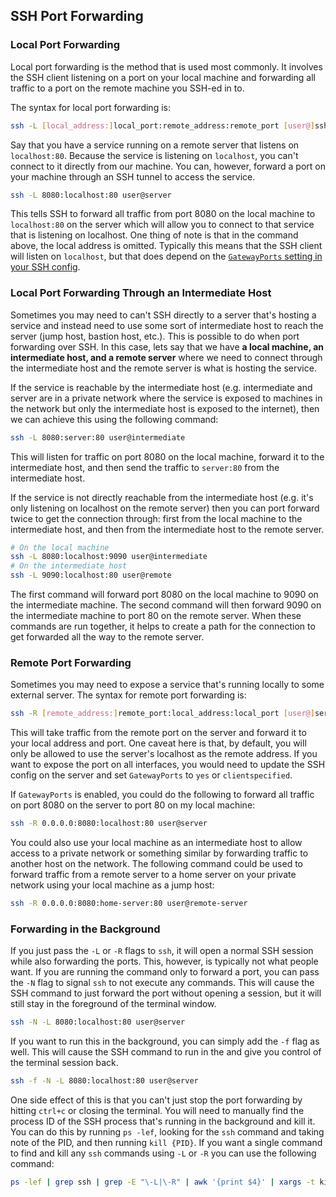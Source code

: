 ## SSH Port Forwarding


### Local Port Forwarding

Local port forwarding is the method that is used most commonly. It involves the SSH client listening on a port on your local machine and forwarding all traffic to a port on the remote machine you SSH-ed in to.

The syntax for local port forwarding is:

```bash
ssh -L [local_address:]local_port:remote_address:remote_port [user@]ssh_address
```

Say that you have a service running on a remote server that listens on `localhost:80`. Because the service is listening on `localhost`, you can't connect to it directly from our machine. You can, however, forward a port on your machine through an SSH tunnel to access the service.

```bash
ssh -L 8080:localhost:80 user@server
```

This tells SSH to forward all traffic from port 8080 on the local machine to `localhost:80` on the server which will allow you to connect to that service that is listening on localhost. One thing of note is that in the command above, the local address is omitted. Typically this means that the SSH client will listen on `localhost`, but that does depend on the [`GatewayPorts` setting in your SSH config](https://linux.die.net/man/5/sshd_config).

### Local Port Forwarding Through an Intermediate Host

Sometimes you may need to can't SSH directly to a server that's hosting a service and instead need to use some sort of intermediate host to reach the server (jump host, bastion host, etc.). This is possible to do when port forwarding over SSH. In this case, lets say that we have **a local machine, an intermediate host, and a remote server** where we need to connect through the intermediate host and the remote server is what is hosting the service.

If the service is reachable by the intermediate host (e.g. intermediate and server are in a private network where the service is exposed to machines in the network but only the intermediate host is exposed to the internet), then we can achieve this using the following command:

```bash
ssh -L 8080:server:80 user@intermediate
```

This will listen for traffic on port 8080 on the local machine, forward it to the intermediate host, and then send the traffic to `server:80` from the intermediate host.

If the service is not directly reachable from the intermediate host (e.g. it's only listening on localhost on the remote server) then you can port forward twice to get the connection through: first from the local machine to the intermediate host, and then from the intermediate host to the remote server.

```bash
# On the local machine
ssh -L 8080:localhost:9090 user@intermediate
# On the intermediate host
ssh -L 9090:localhost:80 user@remote
```

The first command will forward port 8080 on the local machine to 9090 on the intermediate machine. The second command will then forward 9090 on the intermediate machine to port 80 on the remote server. When these commands are run together, it helps to create a path for the connection to get forwarded all the way to the remote server.


### Remote Port Forwarding

Sometimes you may need to expose a service that's running locally to some external server. The syntax for remote port forwarding is:

```bash
ssh -R [remote_address:]remote_port:local_address:local_port [user@]server
```

This will take traffic from the remote port on the server and forward it to your local address and port. One caveat here is that, by default, you will only be allowed to use the server's localhost as the remote address. If you want to expose the port on all interfaces, you would need to update the SSH config on the server and set `GatewayPorts` to `yes` or `clientspecified`.

If `GatewayPorts` is enabled, you could do the following to forward all traffic on port 8080 on the server to port 80 on my local machine:

```bash
ssh -R 0.0.0.0:8080:localhost:80 user@server
```

You could also use your local machine as an intermediate host to allow access to a private network or something similar by forwarding traffic to another host on the network. The following command could be used to forward traffic from a remote server to a home server on your private network using your local machine as a jump host:

```bash
ssh -R 0.0.0.0:8080:home-server:80 user@remote-server
```

### Forwarding in the Background

If you just pass the `-L` or `-R` flags to `ssh`, it will open a normal SSH session while also forwarding the ports. This, however, is typically not what people want. If you are running the command only to forward a port, you can pass the `-N` flag to signal `ssh` to not execute any commands. This will cause the SSH command to just forward the port without opening a session, but it will still stay in the foreground of the terminal window.

```bash
ssh -N -L 8080:localhost:80 user@server
```

If you want to run this in the background, you can simply add the `-f` flag as well. This will cause the SSH command to run in the and give you control of the terminal session back.

```bash
ssh -f -N -L 8080:localhost:80 user@server
```

One side effect of this is that you can't just stop the port forwarding by hitting `ctrl+c` or closing the terminal. You will need to manually find the process ID of the SSH process that's running in the background and kill it. You can do this by running `ps -lef`, looking for the `ssh` command and taking note of the PID, and then running `kill {PID}`. If you want a single command to find and kill any `ssh` commands using `-L` or `-R` you can use the following command:

```bash
ps -lef | grep ssh | grep -E "\-L|\-R" | awk '{print $4}' | xargs -t kill
```
